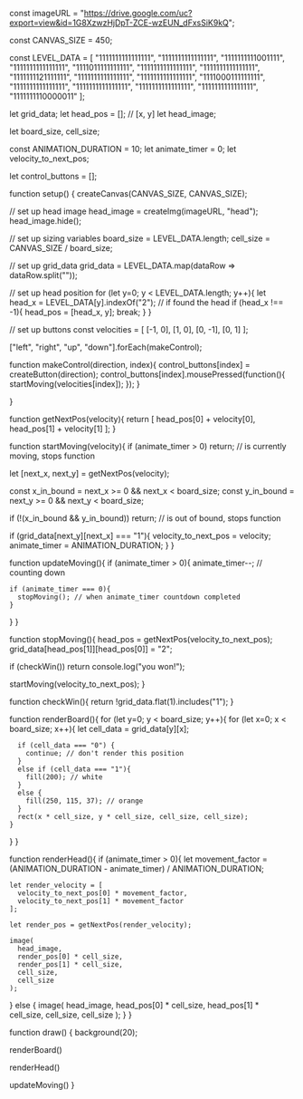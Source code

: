 const imageURL = "https://drive.google.com/uc?export=view&id=1G8XzwzHjDpT-ZCE-wzEUN_dFxsSiK9kQ";

const CANVAS_SIZE = 450;

const LEVEL_DATA = [
  "1111111111111111",
  "1111111111111111",
  "1111111111001111",
  "1111111111111111",
  "1111011111111111",
  "1111111111111111",
  "1111111111111111",
  "1111111121111111",
  "1111111111111111",
  "1111111111111111",
  "1111000111111111",
  "1111111111111111",
  "1111111111111111",
  "1111111111111111",
  "1111111111111111",
  "1111111110000011"
];

let grid_data;
let head_pos = []; // [x, y]
let head_image;

let board_size, cell_size;

const ANIMATION_DURATION = 10;
let animate_timer = 0;
let velocity_to_next_pos;

let control_buttons = [];

function setup() {
  createCanvas(CANVAS_SIZE, CANVAS_SIZE);
  
  // set up head image
  head_image = createImg(imageURL, "head");
  head_image.hide();
  
  // set up sizing variables
  board_size = LEVEL_DATA.length;
  cell_size = CANVAS_SIZE / board_size;
  
  // set up grid_data
  grid_data = LEVEL_DATA.map(dataRow => dataRow.split(""));
  
  // set up head position
  for (let y=0; y < LEVEL_DATA.length; y++){
    let head_x = LEVEL_DATA[y].indexOf("2");
    // if found the head
    if (head_x !== -1){
      head_pos = [head_x, y];
      break;
    }
  }
  
  // set up buttons
  const velocities = [
    [-1, 0],
    [1, 0],
    [0, -1],
    [0, 1]
  ];
  
  ["left", "right", "up", "down"].forEach(makeControl);
  
  function makeControl(direction, index){
    control_buttons[index] = createButton(direction);
    control_buttons[index].mousePressed(function(){
      startMoving(velocities[index]);
    });
  }
  
}

function getNextPos(velocity){
  return [
    head_pos[0] + velocity[0],
    head_pos[1] + velocity[1]
  ];
}

function startMoving(velocity){
  if (animate_timer > 0) return; // is currently moving, stops function
  
  let [next_x, next_y] = getNextPos(velocity);
  
  const x_in_bound = next_x >= 0 && next_x < board_size;
  const y_in_bound = next_y >= 0 && next_y < board_size;
  
  if (!(x_in_bound && y_in_bound)) return; // is out of bound, stops function
  
  if (grid_data[next_y][next_x] === "1"){
    velocity_to_next_pos = velocity;
    animate_timer = ANIMATION_DURATION;
  }
}

function updateMoving(){
  if (animate_timer > 0){
    animate_timer--; // counting down
    
    if (animate_timer === 0){
      stopMoving(); // when animate_timer countdown completed
    }
  }
}

function stopMoving(){
  head_pos = getNextPos(velocity_to_next_pos);
  grid_data[head_pos[1]][head_pos[0]] = "2";
  
  if (checkWin()) return console.log("you won!");
  
  startMoving(velocity_to_next_pos);
}

function checkWin(){
  return !grid_data.flat(1).includes("1");
}

function renderBoard(){
  for (let y=0; y < board_size; y++){
    for (let x=0; x < board_size; x++){
      let cell_data = grid_data[y][x];
      
      if (cell_data === "0") {
        continue; // don't render this position
      }
      else if (cell_data === "1"){
        fill(200); // white
      }
      else {
        fill(250, 115, 37); // orange
      }
      rect(x * cell_size, y * cell_size, cell_size, cell_size);
    }
  }
}

function renderHead(){
  if (animate_timer > 0){
    let movement_factor = (ANIMATION_DURATION - animate_timer) / ANIMATION_DURATION;
    
    let render_velocity = [
      velocity_to_next_pos[0] * movement_factor,
      velocity_to_next_pos[1] * movement_factor
    ];
    
    let render_pos = getNextPos(render_velocity);
    
    image(
      head_image, 
      render_pos[0] * cell_size, 
      render_pos[1] * cell_size, 
      cell_size, 
      cell_size
    );
  }
  else {
    image(
      head_image, 
      head_pos[0] * cell_size, 
      head_pos[1] * cell_size, 
      cell_size, 
      cell_size
    );
  }
}

function draw() {
  background(20);
  
  renderBoard()
  
  renderHead()
  
  updateMoving()
}
